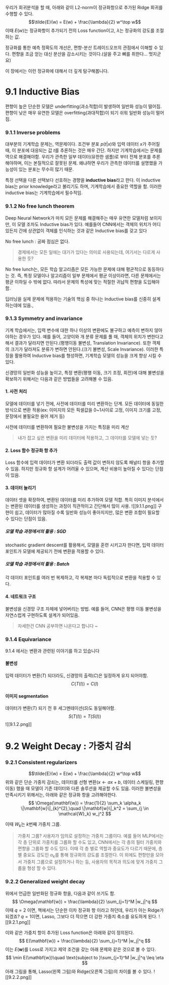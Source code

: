 우리가 회귀분석을 할 때, 아래와 같이 L2-norm이 정규화항으로 추가된 Ridge 회귀를 수행할 수 있다.
$$\tilde{E}(w) = E(w) + \frac{\lambda}{2} w^\top w$$
이때 $E(w)$는 정규화항이 추가되기 전의 Loss function이고, $\lambda$는 정규화의 강도를 조절하는 값.

정규화를 통한 예측 정확도의 개선은, 편향-분산 트레이드오프의 관점에서 이해할 수 있다. 편향을 조금 얻는 대신 분산을 감소시키는 것이다.(살을 주고 뼈를 취한다... 멋지군요)

이 장에서는 이런 정규화에 대해서 더 깊게 탐구해봅니다.
# 9.1 Inductive Bias
편향이 높은 단순한 모델은 underfitting(과소적합)이 발생하여 일반화 성능이 떨어짐.
편향이 낮은 매우 유연한 모델은 overfitting(과대적합)이 되기 쉬워 일반화 성능이 떨어짐.
### 9.1.1 Inverse problems
대부분의 기계학습 문제는, 역문제이다.
조건부 분포 $p(t|x)$와 입력 데이터 $x$가 주어질 때, 이 분포에 대응되는 값 $t$를 추론하는 것은 매우 간단.
하지만 기계학습에서는 문제를 역으로 해결해야함. 우리가 관측한 일부 데이터(유한한 샘플)로 부터 전체 분포를 추론해야하며, 이는 본질적으로 잘못된 문제. 왜냐하면 우리가 관측한 데이터를 설명했을 가능성이 있는 분포는 무수히 많기 때문.

특정 선택을 다른 선택보다 선호하는 경향을 **inductive bias**라고 한다. 이 inductive bias는 prior knowledge라고 불리기도 하며, 기계학습에서 중요한 역할을 함. 이러한 inductive bias는 기계학습에서 필수적임.
### 9.1.2 No free lunch theorem
Deep Neural Network가 마치 모든 문제를 해결해주는 매우 유연한 모델처럼 보이지만, 이 모델 조차도 Inductive bias가 있다. 예를들어 CNN에서는 객체의 위치가 어디 있든지 간에 상관없이 객체를 인식하는 것과 같은 Inductive bias를 갖고 있다

No free lunch : 공짜 점심은 없다.
> 경제에서는 모든 일에는 대가가 있다는 의미로 사용되는데, 여기서는 다르게 사용한 듯?

No free lunch는, 모든 학습 알고리즘은 모든 가능한 문제에 대해 평균적으로 동등하다는 것. 즉, 특정 모델이나 알고리즘이 일부 문제에서 평균 이상이라면, 다른 문제에서는 평균 이하일 수 밖에 없다. 따라서 문제의 특성에 맞는 적절한 귀납적 편향을 도입해야함.

딥러닝을 실제 문제에 적용하는 기술의 핵심 중 하나는 Inductive bias를 신중히 설계하는데에 있음.,
### 9.1.3 Symmetry and invariance
기계 학습에서는, 입력 변수에 대한 하나 이상의 변환에도 불구하고 예측이 변하지 않아야하는 경우가 있다. 예를 들어, 고양이와 개 분류 문제를 풀 때, 객체의 위치가 변한다고 해서 결과가 달라지면 안된다.(평행이동 불변성, Translation Invariance). 또한 객체의 크기가 달라져도 분류가 변하면 안된다.(크기 불변성, Scale Invariance). 이러한 특징을 활용하여 Inductive bias를 형성하면, 기계학습 모델의 성능을 크게 향상 시킬 수 있다.

신경망의 일반화 성능을 높이고, 특정 변환(평행 이동, 크기 조정, 회전)에 대해 불변성을 확보하기 위해서는 다음과 같은 방법들을 고려해볼 수 있음.
#### 1. 사전 처리
모델에 데이터를 넣기 전에, 사전에 데이터를 미리 변환하는 단계.
모든 데이터에 동일한 방식으로 변환 적용(ex: 이미지의 모든 픽셀값을 0~1사이로 고정, 이미지 크기를 고정, 문장에서 불필요한 용어 제거 등)

사전에 데이터를 변환하여 필요한 불변성을 가지는 특징을 미리 계산
> 내가 잡고 싶은 변환을 미리 데이터에 적용하고, 그 데이터를 모델에 넣는 듯?
#### 2. Loss 함수 정규화 항 추가
Loss 함수에 입력 데이터가 변환 되더라도 출력 값이 변하지 않도록 패널티 항을 추가할 수 있음.
하지만 정규화 항 설계가 어려울 수 있으며, 계산 비용이 높아질 수 있다는 단점이 있음.
#### 3. 데이터 늘리기
데이터 셋을 확장하여, 변환된 데이터를 미리 추가하여 모델 적합.
특히 이미지 분석에서는 변환된 데이터를 생성하는 과정이 직관적이고 간단해서 많이 사용.
![[9.1.1.png]]
구현이 쉽고, 데이터가 많아질 수록 일반화 성능이 좋아지지만, 많은 변환 조합이 필요할 수 있다는 단점이 있음.

##### 모델 학습 과정에서의 활용 : SGD
stochastic gradient descent를 활용해서, 모델을 훈련 시키고자 한다면, 입력 데이터 포인트가 모델에 제공되기 전에 변환을 적용할 수 있다.
##### 모델 학습 과정에서의 활용 : Batch
각 데이터 포인트를 여러 번 복제하고, 각 복제본 마다 독립적으로 변환을 적용할 수 있다.
#### 4. 네트워크 구조
불변성을 신경망 구조 자체에 넣어버리는 방법. 예를 들어, CNN은 평행 이동 불변성을 자연스럽게 구현하도록 설계가 되어있음.
> 자세한건 CNN 공부하면 나온다고 합니다 ~

### 9.1.4 Equivariance
9.1.4 에서는 변환과 관련된 이야기를 하고 있습니다
#### 불변성
입력 데이터가 변환($T$) 되더라도, 신경망의 출력($C$)은 일정하게 유지 되어야함.
$$C(T(I))=C(I)$$
#### 이미지 segmentation
데이터가 변환($T$) 되기 전 후 세그멘테이션($S$)도 동일해야함.
$$S(T(I))=T(S(I))$$
![[9.1.2.png]]

# 9.2 Weight Decay : 가중치 감쇠
### 9.2.1 Consistent regularizers
$$\tilde{E}(w) = E(w) + \frac{\lambda}{2} w^\top w$$
위와 같은 단순 가중치 감쇠는, 데이터를 선형 변환($x\leftarrow ax+b$, 데이터 스케일링, 편향 이동) 했을 때 모델이 기존 데이터와 다른 솔루션을 제공할 수도 있음.
이러한 불변성을 만족시키기 위해서는, 아래와 같은 정규화 항을 고려해야한다.
$$
\Omega(\mathbf{w}) = \frac{1}{2} \sum_k \alpha_k \|\mathbf{w}\|_{k}^{2},\quad \|\mathbf{w}\|_k^2 = \sum_{j \in \mathcal{W}_k} w_j^2
$$

이때 $W_{k}$는 $k$번째 가중치 그룹.
>가중치 그룹?
>사용자가 임의로 설정하는 가중치 그룹이다. 예를 들어 MLP에서는 각 층 단위로 가중치를 그룹화 할 수도 있고, CNN에서는 각 층의 필터 가중치와 편향을 그룹화 할 수도 있다. 이때 각 층 별로 역할과 중요도가 다르기 때문에, 층 별 중요도 강도인 $\alpha_{k}$를 통해 정규화의 강도를 조절한다. 
>이 외에도 편항만을 모아서 가중치 그룹으로 설정하거나 하는 등, 사용자의 목적과 의도에 맞게 가중치 그룹을 형성 할 수 있다.
### 9.2.2 Generalized weight decay
위에서 언급한 일반화된 정규화 항을, 다음과 같이 쓰기도 함.
$$
\Omega(\mathbf{w}) = \frac{\lambda}{2} \sum_{j=1}^M |w_j|^q
$$
이때 $q=2$ 이면, 책에서는 단순한 이차 정규화 항 이라고 하던데, 우리가 아는 Ridge가 되겠죠?
$q=1$이면, Lasso, 그보다 더 작으면 더 강한 가중치 축소를 유도하게 된다.
![[9.2.1.png]]

이와 같은 가중치 항이 추가된 Loss function은 아래와 같이 정의된다.
$$
E(\mathbf{w}) + \frac{\lambda}{2} \sum_{j=1}^M |w_j|^q
$$
이는 $E(\mathbf{w})$를 Loss로 가지고 제약 조건을 갖는 아래 문제와 같은 것으로 볼 수 있다. 
$$
\min E(\mathbf{w})\quad \text{subject to }\sum_{j=1}^M |w_j|^q \leq \eta
$$
아래 그림을 통해, Lasso(왼쪽 그림)와 Ridge(오른쪽 그림)의 차이를 볼 수 있다.
![[9.2.2.png]]

